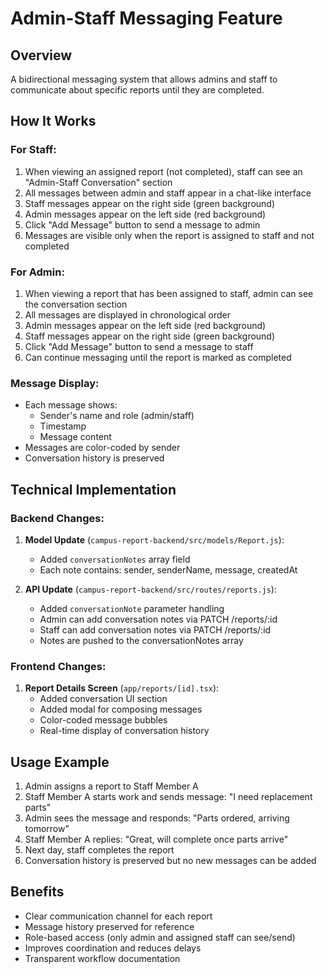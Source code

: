 # Admin-Staff Messaging Feature

## Overview
A bidirectional messaging system that allows admins and staff to communicate about specific reports until they are completed.

## How It Works

### For Staff:
1. When viewing an assigned report (not completed), staff can see an "Admin-Staff Conversation" section
2. All messages between admin and staff appear in a chat-like interface
3. Staff messages appear on the right side (green background)
4. Admin messages appear on the left side (red background)
5. Click "Add Message" button to send a message to admin
6. Messages are visible only when the report is assigned to staff and not completed

### For Admin:
1. When viewing a report that has been assigned to staff, admin can see the conversation section
2. All messages are displayed in chronological order
3. Admin messages appear on the left side (red background)
4. Staff messages appear on the right side (green background)
5. Click "Add Message" button to send a message to staff
6. Can continue messaging until the report is marked as completed

### Message Display:
- Each message shows:
  - Sender's name and role (admin/staff)
  - Timestamp
  - Message content
- Messages are color-coded by sender
- Conversation history is preserved

## Technical Implementation

### Backend Changes:
1. **Model Update** (`campus-report-backend/src/models/Report.js`):
   - Added `conversationNotes` array field
   - Each note contains: sender, senderName, message, createdAt

2. **API Update** (`campus-report-backend/src/routes/reports.js`):
   - Added `conversationNote` parameter handling
   - Admin can add conversation notes via PATCH /reports/:id
   - Staff can add conversation notes via PATCH /reports/:id
   - Notes are pushed to the conversationNotes array

### Frontend Changes:
1. **Report Details Screen** (`app/reports/[id].tsx`):
   - Added conversation UI section
   - Added modal for composing messages
   - Color-coded message bubbles
   - Real-time display of conversation history

## Usage Example

1. Admin assigns a report to Staff Member A
2. Staff Member A starts work and sends message: "I need replacement parts"
3. Admin sees the message and responds: "Parts ordered, arriving tomorrow"
4. Staff Member A replies: "Great, will complete once parts arrive"
5. Next day, staff completes the report
6. Conversation history is preserved but no new messages can be added

## Benefits
- Clear communication channel for each report
- Message history preserved for reference
- Role-based access (only admin and assigned staff can see/send)
- Improves coordination and reduces delays
- Transparent workflow documentation
